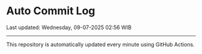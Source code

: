 # Auto Commit Log

Last updated: Wednesday, 09-07-2025 02:56 WIB

---

This repository is automatically updated every minute using GitHub Actions.
